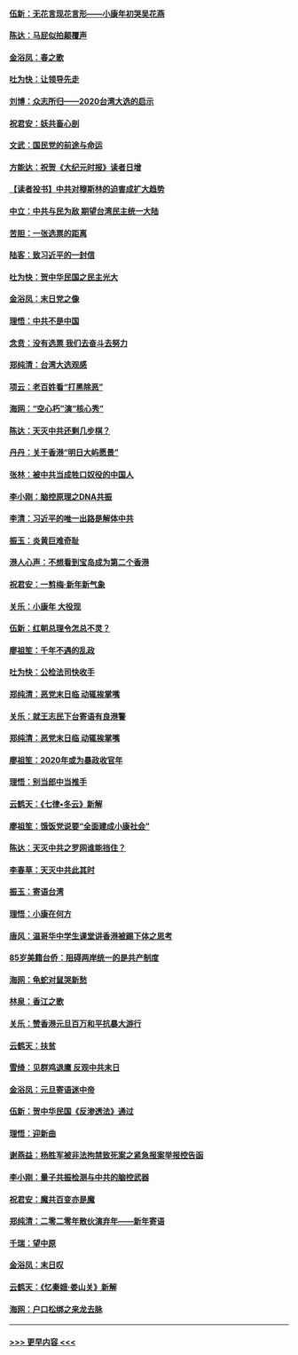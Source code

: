 #### [伍新：无花言现花言形——小康年初哭吴花燕](../pages/nsc993/n11800044.md?t=01180111) 
#### [陈达：马屁似拍颠覆声](../pages/nsc993/n11800010.md?t=01180111) 
#### [金浴凤：春之歌](../pages/nsc993/n11797687.md?t=01180111) 
#### [吐为快：让领导先走](../pages/nsc993/n11797512.md?t=01180111) 
#### [刘博：众志所归——2020台湾大选的启示](../pages/nsc993/n11796878.md?t=01180111) 
#### [祝君安：妖共畜心剖](../pages/nsc993/n11794273.md?t=01180111) 
#### [文武：国民党的前途与命运](../pages/nsc993/n11794198.md?t=01180111) 
#### [方能达：祝贺《大纪元时报》读者日增](../pages/nsc993/n11793807.md?t=01180111) 
#### [【读者投书】中共对穆斯林的迫害成扩大趋势](../pages/nsc993/n11791371.md?t=01180111) 
#### [中立：中共与民为敌 期望台湾民主统一大陆](../pages/nsc993/n11790392.md?t=01180111) 
#### [苦胆：一张选票的距离](../pages/nsc993/n11788914.md?t=01180111) 
#### [陆客：致习近平的一封信](../pages/nsc993/n11788867.md?t=01180111) 
#### [吐为快：贺中华民国之民主光大](../pages/nsc993/n11788618.md?t=01180111) 
#### [金浴凤：末日党之像](../pages/nsc993/n11787475.md?t=01180111) 
#### [理悟：中共不是中国](../pages/nsc993/n11787463.md?t=01180111) 
#### [念贲：没有选票  我们去奋斗去努力](../pages/nsc993/n11787398.md?t=01180111) 
#### [郑纯清：台湾大选观感](../pages/nsc993/n11786210.md?t=01180111) 
#### [项云：老百姓看“打黑除恶”](../pages/nsc993/n11785398.md?t=01180111) 
#### [海网：“空心朽”演“核心秀”](../pages/nsc993/n11783874.md?t=01180111) 
#### [陈达：天灭中共还剩几步棋？](../pages/nsc993/n11783719.md?t=01180111) 
#### [丹丹：关于香港“明日大屿愿景”](../pages/nsc993/n11783273.md?t=01180111) 
#### [张林：被中共当成牲口奴役的中国人](../pages/nsc993/n11782397.md?t=01180111) 
#### [李小刚：脑控原理之DNA共振](../pages/nsc993/n11780962.md?t=01180111) 
#### [李清：习近平的唯一出路是解体中共](../pages/nsc993/n11780866.md?t=01180111) 
#### [振玉：炎黄巨难奇耻](../pages/nsc993/n11779632.md?t=01180111) 
#### [港人心声：不想看到宝岛成为第二个香港](../pages/nsc993/n11778817.md?t=01180111) 
#### [祝君安：一剪梅‧新年新气象](../pages/nsc993/n11776340.md?t=01180111) 
#### [关乐：小康年 大役现](../pages/nsc993/n11774213.md?t=01180111) 
#### [伍新：红朝总理令怎总不灵？](../pages/nsc993/n11770813.md?t=01180111) 
#### [廖祖笙：千年不遇的乱政](../pages/nsc993/n11770373.md?t=01180111) 
#### [吐为快：公检法司快收手](../pages/nsc993/n11770359.md?t=01180111) 
#### [郑纯清：恶党末日临 动辄挨掌嘴](../pages/nsc993/n11769912.md?t=01180111) 
#### [关乐：就王志民下台寄语有良港警](../pages/nsc993/n11769903.md?t=01180111) 
#### [郑纯清：恶党末日临 动辄挨掌嘴](../pages/nsc993/n11769356.md?t=01180111) 
#### [廖祖笙：2020年或为暴政收官年](../pages/nsc993/n11768216.md?t=01180111) 
#### [理悟：别当郎中当推手](../pages/nsc993/n11768243.md?t=01180111) 
#### [云鹤天：《七律▪冬云》新解](../pages/nsc993/n11768204.md?t=01180111) 
#### [廖祖笙：饿饭党说要“全面建成小康社会”](../pages/nsc993/n11767482.md?t=01180111) 
#### [陈达：天灭中共之罗网谁能挡住？](../pages/nsc993/n11767465.md?t=01180111) 
#### [李春草：天灭中共此其时](../pages/nsc993/n11767452.md?t=01180111) 
#### [振玉：寄语台湾](../pages/nsc993/n11767432.md?t=01180111) 
#### [理悟：小康在何方](../pages/nsc993/n11767394.md?t=01180111) 
#### [唐风：温哥华中学生课堂讲香港被踢下体之思考](../pages/nsc993/n11766848.md?t=01180111) 
#### [85岁美籍台侨：阻碍两岸统一的是共产制度](../pages/nsc993/n11765043.md?t=01180111) 
#### [海网：龟蛇对鼠哭新愁](../pages/nsc993/n11764895.md?t=01180111) 
#### [林泉：香江之歌](../pages/nsc993/n11764415.md?t=01180111) 
#### [关乐：赞香港元旦百万和平抗暴大游行](../pages/nsc993/n11764382.md?t=01180111) 
#### [云鹤天：扶贫](../pages/nsc993/n11764245.md?t=01180111) 
#### [雪绮：见群鸡退鹰  反观中共末日](../pages/nsc993/n11762112.md?t=01180111) 
#### [金浴凤：元旦寄语迷中帝](../pages/nsc993/n11761788.md?t=01180111) 
#### [伍新：贺中华民国《反渗透法》通过](../pages/nsc993/n11761994.md?t=01180111) 
#### [理悟：迎新曲](../pages/nsc993/n11761152.md?t=01180111) 
#### [谢燕益：杨胜军被非法拘禁致死案之紧急报案举报控告函](../pages/nsc993/n11756134.md?t=01180111) 
#### [李小刚：量子共振检测与中共的脑控武器](../pages/nsc993/n11754518.md?t=01180111) 
#### [祝君安：魔共百变亦是魔](../pages/nsc993/n11754469.md?t=01180111) 
#### [郑纯清：二零二零年散伙演弃年——新年寄语](../pages/nsc993/n11754195.md?t=01180111) 
#### [千瑞：望中原](../pages/nsc993/n11754159.md?t=01180111) 
#### [金浴凤：末日叹](../pages/nsc993/n11752359.md?t=01180111) 
#### [云鹤天：《忆秦娥‧娄山关》新解](../pages/nsc993/n11752348.md?t=01180111) 
#### [海网：户口松绑之来龙去脉](../pages/nsc993/n11752328.md?t=01180111) 

----
#### [ >>> 更早内容 <<< ](../indexes/nsc993-earlier.md)
